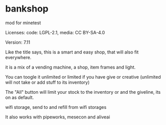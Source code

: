 # bankshop
mod for minetest

Licenses: code: LGPL-2.1, media: CC BY-SA-4.0

Version: 7.11

Like the title says, this is a smart and easy shop, that will also fit everywhere.

it is a mix of a vending machine, a shop, item frames and light.

You can toogle it unlimited or limited if you have give or creative
(unlimited will not take or add stuff to its inventory)

The "All" button will limit your stock to the inventory or and the giveline, its on as default.

wifi storage, send to and refill from wifi storages

It also works with pipeworks, mesecon and aliveai
